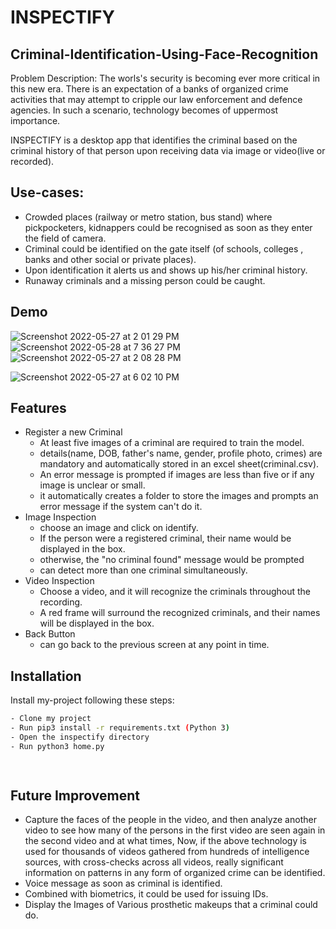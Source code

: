 # INSPECTIFY
## Criminal-Identification-Using-Face-Recognition


Problem Description: The worls's security is becoming ever more
 critical in this new era. There is an expectation of a banks 
 of organized crime activities that may attempt to cripple our 
 law enforcement and defence agencies. In such a scenario, 
 technology becomes of uppermost importance.  
 

INSPECTIFY is a desktop app that identifies the criminal based on the criminal history of that person upon receiving data via image or video(live or recorded). 


## Use-cases:
- Crowded places (railway or metro station, bus stand) where pickpocketers, kidnappers could be recognised as soon as they enter the field of camera.
- Criminal could be identified on the gate itself (of schools, colleges , banks and other social or private places).
- Upon identification it alerts us and shows up his/her criminal history.
- Runaway criminals and a missing person could be caught.



## Demo

![Screenshot 2022-05-27 at 2 01 29 PM](https://user-images.githubusercontent.com/60481406/170664478-18361f61-3b33-4d46-b680-111e5f9f1617.png)
![Screenshot 2022-05-28 at 7 36 27 PM](https://user-images.githubusercontent.com/60481406/170828931-6aa80562-179c-4f28-87aa-21600064024a.png)
![Screenshot 2022-05-27 at 2 08 28 PM](https://user-images.githubusercontent.com/60481406/170665089-10a70f14-1351-49c5-a047-46c37374d69e.png)


![Screenshot 2022-05-27 at 6 02 10 PM](https://user-images.githubusercontent.com/60481406/170699995-0fc437cb-96af-4265-bf72-690481aee232.png)
## Features
- Register a new Criminal
    - At least five images of a criminal are required to train the model.
    - details(name, DOB, father's name, gender, profile photo, crimes) are mandatory and automatically stored in an excel sheet(criminal.csv).
    - An error message is prompted if images are less than five or if any image is unclear or small.
    - it automatically creates a folder to store the images and prompts an error message if the system can't do it.
- Image Inspection
    - choose an image and click on identify.
    - If the person were a registered criminal, their name would be displayed in the box.
    - otherwise, the "no criminal found"    message would be prompted
    - can detect more than one criminal simultaneously.
- Video Inspection
    - Choose a video, and it will recognize the criminals throughout the recording.
    - A red frame will surround the recognized criminals, and their names will be displayed in the box.
- Back Button
    - can go back to the previous screen at any point in time.

## Installation

Install my-project following these steps:

```bash
- Clone my project
- Run pip3 install -r requirements.txt (Python 3)
- Open the inspectify directory
- Run python3 home.py

 
```
    
## Future Improvement

- Capture the faces of the people in the video, and then analyze another video to see how many of the persons in the first video are seen again in the second video and at what times, Now, if the above technology is used for thousands of videos gathered from hundreds of intelligence sources, with cross-checks across all videos, really significant information on patterns in any form of organized crime can be identified.
- Voice message as soon as criminal is identified.
- Combined with biometrics, it could be used for issuing IDs.
- Display the Images of Various prosthetic makeups that a criminal could do.
